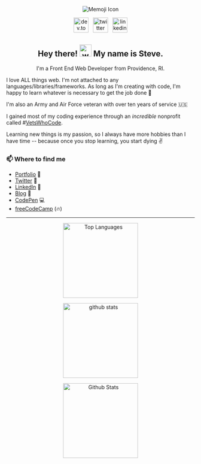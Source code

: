 <p align="center">
<img src="./images/laptop.png" alt="Memoji Icon"></p>

<p align='center'>
<a href="https://dev.to/slamoureux"><img height="40" src="./images/dev.png" alt="dev.to icon"></a>&nbsp;&nbsp;
<a href="https://twitter.com/sa_lamoureux"><img height="40" src="./images/twitter.png" alt="twitter icon"></a>&nbsp;&nbsp;
<a href="https://www.linkedin.com/in/steven-lamoureux/"><img height="40" src="./images/linkedin.png" alt="linkedin icon"></a>
</p>

<h2 align="center">Hey there! <img src="./images/waving_hand.gif" width="32px" alt="waving hand"> My name is Steve.</h2>
<p align="center">I'm a Front End Web Developer from Providence, RI.</p>
<p>I love ALL things web. I'm not attached to any languages/libraries/frameworks. As long as I'm creating with code, I'm happy to learn whatever is necessary to get the job done 💪
  
<p>I'm also an Army and Air Force veteran with over ten years of service 🇺🇸</p>

<p>I gained most of my coding experience through an <i>incredible</i> nonprofit called #<a href="https://www.vetswhocode.io">VetsWhoCode</a>.</p>

<p>Learning new things is my passion, so I always have more hobbies than I have time -- because once you stop learning, you start dying ✌</p>

### 📫 Where to find me
- [Portfolio](http://wheresteve.codes) 🔗
- [Twitter](https://twitter.com/sa_lamoureux) 🐤
- [LinkedIn](www.linkedin.com/in/stephanlamoureux) 💼
- [Blog](https://dev.to/stephanlamoureux) 📝
- [CodePen](https://codepen.io/stephanlamoureux) 💻
- [freeCodeCamp](https://www.freecodecamp.org/stephanlamoureux) (🔥)

<hr>

<p align="center">
  <img src="https://github-readme-stats.vercel.app/api/top-langs/?username=stephanlamoureux&langs_count=3&theme=dracula" height="200px" alt="Top Languages" /></p>
  
<p align="center">
  <img src="https://github-readme-streak-stats.herokuapp.com?user=stephanlamoureux&theme=dracula" height="200px" alt="github stats" />
</p>

<p align="center">
  <img src="https://github-readme-stats.vercel.app/api?username=stephanlamoureux&show_icons=true&count_private=true&theme=dracula" height="200px" alt="Github Stats" />
</p>
